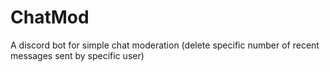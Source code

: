 # ChatMod
A discord bot for simple chat moderation (delete specific number of recent messages sent by specific user)
